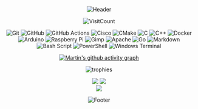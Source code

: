 <div align="center">

  ![Header](https://capsule-render.vercel.app/api?type=waving&height=250&color=282c34&text=Hi!%20My%20name%20is%20Martin&fontAlignY=38&fontColor=e5c07b)

  ![VisitCount](https://komarev.com/ghpvc/?username=martin-flaska&style=for-the-badge&color=282c34)

  ![Git](https://img.shields.io/badge/git-%23F05033.svg?style=for-the-badge&logo=git&logoColor=white)
  ![GitHub](https://img.shields.io/badge/github-%23121011.svg?style=for-the-badge&logo=github&logoColor=white)
  ![GitHub Actions](https://img.shields.io/badge/github%20actions-%232671E5.svg?style=for-the-badge&logo=githubactions&logoColor=white)
  ![Cisco](https://img.shields.io/badge/cisco-%23049fd9.svg?style=for-the-badge&logo=cisco&logoColor=black)
  ![CMake](https://img.shields.io/badge/CMake-%23008FBA.svg?style=for-the-badge&logo=cmake&logoColor=white)
  ![C](https://img.shields.io/badge/c-%2300599C.svg?style=for-the-badge&logo=c&logoColor=white)
  ![C++](https://img.shields.io/badge/c++-%2300599C.svg?style=for-the-badge&logo=c%2B%2B&logoColor=white)
  ![Docker](https://img.shields.io/badge/docker-%230db7ed.svg?style=for-the-badge&logo=docker&logoColor=white)
  ![Arduino](https://img.shields.io/badge/-Arduino-00979D?style=for-the-badge&logo=Arduino&logoColor=white)
  ![Raspberry Pi](https://img.shields.io/badge/-Raspberry_Pi-C51A4A?style=for-the-badge&logo=Raspberry-Pi)
  ![Gimp](https://img.shields.io/badge/Gimp-657D8B?style=for-the-badge&logo=gimp&logoColor=FFFFFF)
  ![Apache](https://img.shields.io/badge/apache-%23D42029.svg?style=for-the-badge&logo=apache&logoColor=white)
  ![Go](https://img.shields.io/badge/go-%2300ADD8.svg?style=for-the-badge&logo=go&logoColor=white)
  ![Markdown](https://img.shields.io/badge/markdown-%23000000.svg?style=for-the-badge&logo=markdown&logoColor=white)
  ![Bash Script](https://img.shields.io/badge/bash_script-%23121011.svg?style=for-the-badge&logo=gnu-bash&logoColor=white)
  ![PowerShell](https://img.shields.io/badge/PowerShell-%235391FE.svg?style=for-the-badge&logo=powershell&logoColor=white)
  ![Windows Terminal](https://img.shields.io/badge/Windows%20Terminal-%234D4D4D.svg?style=for-the-badge&logo=windows-terminal&logoColor=white)

  [![Martin's github activity graph](https://github-readme-activity-graph.vercel.app/graph?username=martin-flaska&custom_title=My%20contribution%20Graph&grid=true&area=true&area_color=e06c75&bg_color=282c34&hide_border=true&radius=16&color=e5c07b&line=e06c75&point=e06c75)](https://github.com/martin-flaska)

  ![trophies](https://github-profile-trophy.vercel.app/?username=martin-flaska&row=1&column=9&theme=onedark&no-frame=true&hide_border=true)
  
  ![](https://nirzak-streak-stats.vercel.app/?user=martin-flaska&theme=onedark&hide_border=true)
  ![](https://github-readme-stats.vercel.app/api?username=martin-flaska&theme=onedark&hide_border=true&include_all_commits=true&count_private=true)<br>
  ![](https://github-readme-stats.vercel.app/api/top-langs/?username=martin-flaska&theme=onedark&hide_border=true&include_all_commits=true&count_private=true&layout=compact)

  ![Footer](https://capsule-render.vercel.app/api?type=waving&height=200&color=282c34&text=See%20you%20soon!&fontAlignY=70&fontColor=e5c07b&section=footer)

</div>
